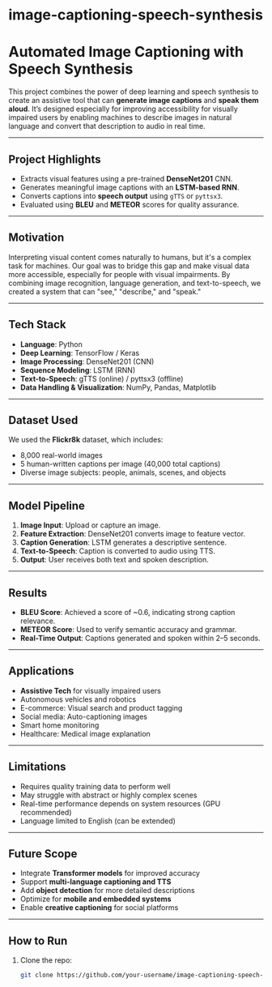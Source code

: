 # image-captioning-speech-synthesis
# Automated Image Captioning with Speech Synthesis 

This project combines the power of deep learning and speech synthesis to create an assistive tool that can **generate image captions** and **speak them aloud**. It’s designed especially for improving accessibility for visually impaired users by enabling machines to describe images in natural language and convert that description to audio in real time.

---

##  Project Highlights

-  Extracts visual features using a pre-trained **DenseNet201** CNN.
-  Generates meaningful image captions with an **LSTM-based RNN**.
-  Converts captions into **speech output** using `gTTS` or `pyttsx3`.
-  Evaluated using **BLEU** and **METEOR** scores for quality assurance.

---

##  Motivation

Interpreting visual content comes naturally to humans, but it's a complex task for machines. Our goal was to bridge this gap and make visual data more accessible, especially for people with visual impairments. By combining image recognition, language generation, and text-to-speech, we created a system that can "see," "describe," and "speak."

---

##  Tech Stack

- **Language**: Python
- **Deep Learning**: TensorFlow / Keras
- **Image Processing**: DenseNet201 (CNN)
- **Sequence Modeling**: LSTM (RNN)
- **Text-to-Speech**: gTTS (online) / pyttsx3 (offline)
- **Data Handling & Visualization**: NumPy, Pandas, Matplotlib

---

##  Dataset Used

We used the **Flickr8k** dataset, which includes:
- 8,000 real-world images
- 5 human-written captions per image (40,000 total captions)
- Diverse image subjects: people, animals, scenes, and objects

---

##  Model Pipeline

1. **Image Input**: Upload or capture an image.
2. **Feature Extraction**: DenseNet201 converts image to feature vector.
3. **Caption Generation**: LSTM generates a descriptive sentence.
4. **Text-to-Speech**: Caption is converted to audio using TTS.
5. **Output**: User receives both text and spoken description.

---

##  Results

- **BLEU Score**: Achieved a score of ~0.6, indicating strong caption relevance.
- **METEOR Score**: Used to verify semantic accuracy and grammar.
- **Real-Time Output**: Captions generated and spoken within 2–5 seconds.

---

##  Applications

-  **Assistive Tech** for visually impaired users
-  Autonomous vehicles and robotics
-  E-commerce: Visual search and product tagging
-  Social media: Auto-captioning images
-  Smart home monitoring
-  Healthcare: Medical image explanation

---

##  Limitations

- Requires quality training data to perform well
- May struggle with abstract or highly complex scenes
- Real-time performance depends on system resources (GPU recommended)
- Language limited to English (can be extended)

---

##  Future Scope

- Integrate **Transformer models** for improved accuracy
- Support **multi-language captioning and TTS**
- Add **object detection** for more detailed descriptions
- Optimize for **mobile and embedded systems**
- Enable **creative captioning** for social platforms

---

##  How to Run

1. Clone the repo:
   ```bash
   git clone https://github.com/your-username/image-captioning-speech-synthesis.git
